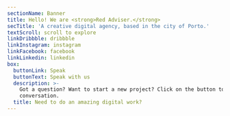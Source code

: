```yaml
---
sectionName: Banner
title: Hello! We are <strong>Red Adviser.</strong>
secTitle: 'A creative digital agency, based in the city of Porto.'
textScroll: scroll to explore
linkDribbble: dribbble
linkInstagram: instagram
linkFacebook: facebook
linkLinkedin: linkedin
box:
  buttonLink: Speak
  buttonText: Speak with us
  description: >-
    Got a question? Want to start a new project? Click on the button to begin a
    conversation.
  title: Need to do an amazing digital work?
---
```


